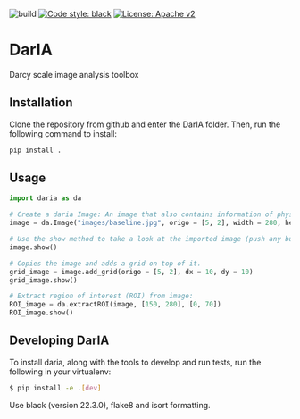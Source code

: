 ![build](https://github.com/pmgbergen/DarIA/workflows/Build%20test/badge.svg)
[![Code style: black](https://img.shields.io/badge/code%20style-black-000000.svg)](https://github.com/psf/black)
[![License: Apache v2](https://img.shields.io/hexpm/l/apa)](https://opensource.org/licenses/Apache-2.0)

# DarIA
Darcy scale image analysis toolbox

## Installation
Clone the repository from github and enter the DarIA folder. Then, run the following command to install:

```bash
pip install .
```

## Usage

```python
import daria as da

# Create a daria Image: An image that also contains information of physical entities, baseline image can be found at the link: (WE NEED TO PROVIDE LINK TO IMAGE)
image = da.Image("images/baseline.jpg", origo = [5, 2], width = 280, height = 150)

# Use the show method to take a look at the imported image (push any button to close the window)
image.show()

# Copies the image and adds a grid on top of it.
grid_image = image.add_grid(origo = [5, 2], dx = 10, dy = 10)
grid_image.show()

# Extract region of interest (ROI) from image:
ROI_image = da.extractROI(image, [150, 280], [0, 70])
ROI_image.show()
```

## Developing DarIA
To install daria, along with the tools to develop and run tests, run the following in your virtualenv:
```bash
$ pip install -e .[dev]
```

Use black (version 22.3.0), flake8 and isort formatting.

